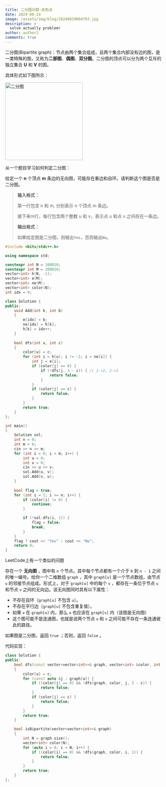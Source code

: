 ```yaml
---
title: 二分图问题-染色法
date: 2024-08-24
image: /assets/img/blog/20240819004703.jpg
description: >
  solve actually problem!
author: author2
comments: true
---
```


二分图(Bipartite graph)：节点由两个集合组成，且两个集合内部没有边的图，是一类特殊的图，又称为**二部图**、**偶图**、**双分图**。二分图的顶点可以分为两个互斥的独立集合 **U** 和 **V** 的图。

具体形式如下图所示：

<img width = "250" style="center" src = "https://upload.wikimedia.org/wikipedia/commons/thumb/e/e8/Simple-bipartite-graph.svg/900px-Simple-bipartite-graph.svg.png" alt="二分图"/>

从一个题目学习如何判定二分图：

给定一个 **n** 个顶点 **m** 条边的无向图，可能存在重边和自环。请判断这个图是否是二分图。

> **输入格式：**
>
> 第一行包含 n 和 m, 分别表示 n 个顶点 m 条边。
>
> 接下来m行，每行包含两个整数 u 和 v，表示点 u 和点 v 之间存在一条边。
>
> **输出格式：**
>
> 如果给定图是二分图，则输出`Yes`，否则输出`No`。

```c++
#include <bits/stdc++.h>

using namespace std;

constexpr int N = 100010;
constexpr int M = 200010;
vector<int> h(N, -1);
vector<int> e(M);
vector<int> ne(M);
vector<int> color(N);
int idx = 0;

class Solution {
public:
    void Add(int k, int b)
    {
        e[idx] = b;
        ne[idx] = h[k];
        h[k] = idx++;
    }
    
    bool dfs(int u, int c)
    {
        color[u] = c;
        for (int i = h[u]; i != -1; i = ne[i]) {
            int j = e[i];
            if (color[j] == 0) {
                if (!dfs(j, 3 - c)) { // 1->2, 2->1
                    return false;
                }
            }
            if (color[j] == c) {
                return false;
            }
        }
        return true;
    }
};

int main()
{
    Solution sol;
    int n = 0;
    int m = 0;
    cin >> n >> m;
    for (int i = 0; i < m; i++) {
        int u = 0;
        int v = 0;
        cin >> u >> v;
        sol.Add(u, v);
        sol.Add(v, u);
    }
    
    bool flag = true;
    for (int i = 1; i <= n; i++) {
        if (color[i] != 0) {
            continue;
        }

        if (!sol.dfs(i, 1)) {
            flag = false;
            break;
        }
    }
    flag ? cout << "Yes" : cout << "No";
    return 0;
}
```

LeetCode上有一个类似的问题

存在一个 **无向图** ，图中有 `n` 个节点。其中每个节点都有一个介于 `0` 到 `n - 1` 之间的唯一编号。给你一个二维数组 `graph` ，其中 `graph[u]` 是一个节点数组，由节点 `u` 的邻接节点组成。形式上，对于 `graph[u]` 中的每个 `v` ，都存在一条位于节点 `u` 和节点 `v` 之间的无向边。该无向图同时具有以下属性：

- 不存在自环（`graph[u]` 不包含 `u`）。
- 不存在平行边（`graph[u]` 不包含重复值）。
- 如果 `v` 在 `graph[u]` 内，那么 `u` 也应该在 `graph[v]` 内（该图是无向图）
- 这个图可能不是连通图，也就是说两个节点 `u` 和 `v` 之间可能不存在一条连通彼此的路径。

如果图是二分图，返回 `true` ；否则，返回 `false` 。

代码实现：

```c++
class Solution {
public:
    bool dfs(const vector<vector<int>>& graph, vector<int> &color, int u, int c)
    {
        color[u] = c;
        for (const auto &j : graph[u]) {
            if ((color[j] == 0) && !dfs(graph, color, j, 3 - c)) {
                return false;
            }
            if (color[j] == c) {
                return false;
            }
        }
        return true;
    }

    bool isBipartite(vector<vector<int>>& graph)
    {
        int N = graph.size();
        vector<int> color(N);
        for (auto i = 0; i < N; i++) {
            if ((color[i] == 0) && !dfs(graph, color, i, 1)) {
                return false;
            }
        }
        return true;
    }
};
```

